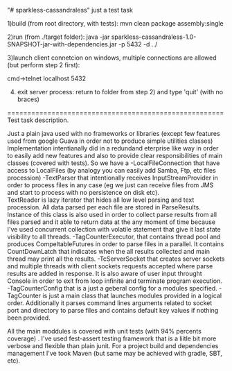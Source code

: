 "# sparkless-cassandraless" 
just a test task

1)build (from root directory, with tests):
mvn clean package assembly:single

2)run (from ./target folder):
java -jar sparkless-cassandraless-1.0-SNAPSHOT-jar-with-dependencies.jar -p 5432 -d ../

3)launch client connetcion on windows, multiple connections are allowed
(but perform step 2 first):

cmd->telnet localhost 5432


4) exit server process:
return to folder from step 2) and type 'quit' (with no braces)

======================================================
Test  task description.

Just a plain java used with no frameworks or libraries 
(except few features used from google Guava in order not to produce simple utilities classes) 
Implementation intentianally did in a redundand eterprise like way in order to easily 
add new features  and also to  provide clear responsibilities of main classes (covered with tests). 
So we have a 
-LocalFileConnection that have access to LocalFiles 
(by analogy you can easily add Samba, Ftp, etc files procession)
-TextParser that intentionally receives InputStreamProvider in order to process files in any case 
(eg we just can receive files from JMS and start to process with no persistence on disk etc).  
TextReader is lazy iterator that hides all low level parsing and text procession. 
All data parsed per each file are stored in ParseResults. Instance of this class is also used 
in order to collect parse results from all files parsed and it able to return data at the 
any moment of time because I've used concurrent collection with volatile statement 
that give it last state visibility to all threads.
-TagCounterExecutor, that contains thread pool and produces CompeltableFutures 
in order to parse files in a parallel. It contains CountDownLatch that indicates when 
the all results collected and main thread may print all the results. 
-TcServerSocket that creates server sockets and multiple threads with client sockets 
requests accepted where parse results are added in response. It is also aware of user input 
throught Console in order to exit from loop infinite and terminate program execution.
-TagCounterConfig that is a just a geberal config for a modules specified.
-TagCounter is just a main class that launches modules provided in a logical order. 
Additionally it parses command lines arguments related to socket port and directory 
to parse files and contains default key values if nothing been provided.

All the main moddules is covered with unit tests (with 94% percents coverage) . 
I've used fest-assert testing framework that is a liitle bit more verbose and flexible 
than plain junit.
For a project build and dependencies management I've took Maven 
(but same may be achieved with gradle, SBT, etc).






